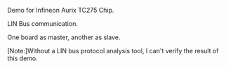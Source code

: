 Demo for Infineon Aurix TC275 Chip.

LIN Bus communication.

One board as master, another as slave.

[Note:]Without a LIN bus protocol analysis tool, I can't verify the result of this demo.
